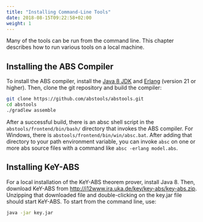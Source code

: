 ```yaml
---
title: "Installing Command-Line Tools"
date: 2018-08-15T09:22:58+02:00
weight: 1
---
```


Many of the tools can be run from the command line.  This chapter describes
how to run various tools on a local machine.

## Installing the ABS Compiler

To install the ABS compiler, install the [Java 8
JDK](https://java.com/en/download/ "Java 8 download site") and
[Erlang](https://www.erlang-solutions.com/resources/download.html
"Erlang binary distribution download") (version 21 or higher).  Then,
clone the git repository and build the compiler:

```bash
git clone https://github.com/abstools/abstools.git
cd abstools
./gradlew assemble
```

After a successful build, there is an absc shell script in the
`abstools/frontend/bin/bash/` directory that invokes the ABS compiler.  For
Windows, there is `abstools/frontend/bin/win/absc.bat`.  After adding that
directory to your path environment variable, you can invoke `absc` on one or
more abs source files with a command like `absc -erlang model.abs`.

## Installing KeY-ABS

For a local installation of the KeY-ABS theorem prover, install Java 8.  Then,
download KeY-ABS from http://i12www.ira.uka.de/key/key-abs/key-abs.zip.
Unzipping that downloaded file and double-clicking on the key.jar file should
start KeY-ABS.  To start from the command line, use:

```bash
java -jar key.jar
```
